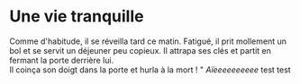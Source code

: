 # Une vie tranquille

Comme d'habitude, il se réveilla tard ce matin.
Fatigué, il prit mollement un bol et se servit un déjeuner peu copieux.
Il attrapa ses clés et partit en fermant la porte derrière lui.
<br/>
 Il coinça son doigt dans la porte et hurla à la mort ! " <i> Aïeeeeeeeeee </i>
test test
